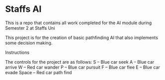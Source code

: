 # Staffs AI

This is a repo that contains all work completed for the AI module during Semester 2 at Staffs Uni

This project is for the creation of basic pathfinding AI that also implements some decision making.

Instructions

The controls for the project are as follows:
S – Blue car seek
A – Blue car arrive
W – Red car wander
P – Blue car pursuit
F – Blue car flee
E – Blue car evade
Space – Red car path find

